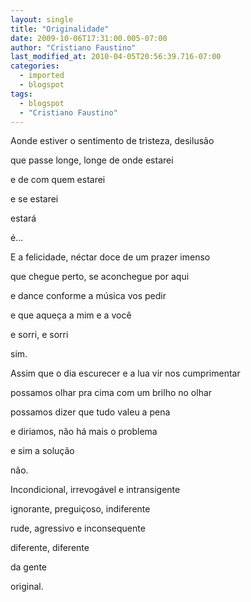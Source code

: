 ```yaml
---
layout: single
title: "Originalidade"
date: 2009-10-06T17:31:00.005-07:00
author: "Cristiano Faustino"
last_modified_at: 2010-04-05T20:56:39.716-07:00
categories:
  - imported
  - blogspot
tags:
  - blogspot
  - "Cristiano Faustino"
---
```


Aonde estiver o sentimento de tristeza, desilusão



que passe longe, longe de onde estarei



e de com quem estarei



e se estarei



estará



é...







E a felicidade, néctar doce de um prazer imenso



que chegue perto, se aconchegue por aqui



e dance conforme a música vos pedir



e que aqueça a mim e a você



e sorri, e sorri



sim.







Assim que o dia escurecer e a lua vir nos cumprimentar



possamos olhar pra cima com um brilho no olhar



possamos dizer que tudo valeu a pena



e diriamos, não há mais o problema



e sim a solução



não.







Incondicional, irrevogável e intransigente



ignorante, preguiçoso, indiferente



rude, agressivo e inconsequente



diferente, diferente



da gente



original.